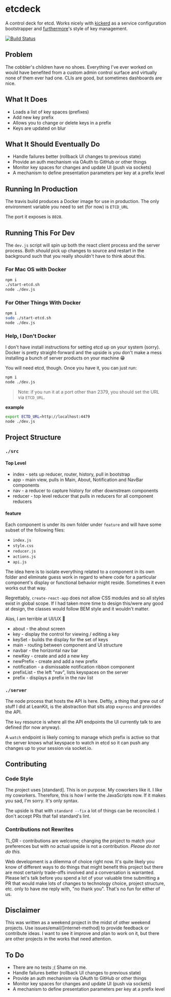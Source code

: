# etcdeck

A control deck for etcd. Works nicely with [kickerd](https://github.com/npm-wharf/kickerd) as a service configuration bootstrapper and [furthermore](https://npmjs.com/package/furthermore)'s style of key management.

[![Build Status][travis-image]][travis-url]

## Problem

The cobbler's children have no shoes. Everything I've ever worked on would have benefited from a custom admin control surface and virtually none of them ever had one. CLIs are good, but sometimes dashboards are nice.

## What It Does

 * Loads a list of key spaces (prefixes)
 * Add new key prefix
 * Allows you to change or delete keys in a prefix
 * Keys are updated on blur

## What It Should Eventually Do

 * Handle failures better (rollback UI changes to previous state)
 * Provide an auth mechanism via OAuth to GitHub or other things
 * Monitor key spaces for changes and update UI (push via sockets)
 * A mechanism to define presentation parameters per key at a prefix level

## Running In Production

The travis build produces a Docker image for use in production. The only environment variable you need to set (for now) is `ETCD_URL`

The port it exposes is `8028`.

## Running This For Dev

The `dev.js` script will spin up both the react client process and the server process. Both _should_ pick up changes to source and restart in the background such that you really shouldn't have to think about this.

### For Mac OS with Docker
```bash
npm i
./start-etcd.sh
node ./dev.js
```

### For Other Things With Docker
```bash
npm i
sudo ./start-etcd.sh
node ./dev.js
```

### Help, I Don't Docker

I don't have install instructions for setting etcd up on your system (sorry). Docker is pretty straight-forward and the upside is you don't make a mess installing a bunch of server products on your machine :grin:

You will need etcd, though. Once you have it, you can just run:

```bash
npm i
node ./dev.js
```

> Note: if you run it at a port other than 2379, you should set the URL via `ETCD_URL`.

__example__
```bash
export ECTD_URL=http://localhost:4479
node ./dev.js
```

## Project Structure

### `./src`

#### Top Level

 * index - sets up reducer, router, history, pull in bootstrap
 * app - main view, pulls in Main, About, Notification and NavBar components
 * nav - a reducer to capture history for other downstream components
 * reducer - top level reducer that pulls in reducers for all component reducers


#### feature

Each component is under its own folder under `feature` and will have some subset of the following files:
 * `index.js`
 * `style.css`
 * `reducer.js`
 * `actions.js`
 * `api.js`

The idea here is to isolate everything related to a component in its own folder and eliminate guess work in regard to where code for a particular component's display or functional behavior might reside. Sometimes it even works out that way.

Regrettably, `create-react-app` does not allow CSS modules and so all styles exist in global scope. If I had taken more time to design this/were any good at design, the classes would follow BEM style and it wouldn't matter.

Alas, I am terrible at UI/UX :grimacing:

 * about - the about screen
 * key - display the control for viewing / editing a key
 * keySet - builds the display for the set of keys
 * main - routing between component and UI structure
 * navbar - the horizontal nav bar
 * newKey - create and add a new key
 * newPrefix - create and add a new prefix
 * notification - a dismissable notification ribbon component
 * prefixList - the left "nav", lists keyspaces on the server
 * prefix - displays a prefix in the nav list

### `./server`

The node process that hosts the API is here. Deftly, a thing that grew out of stuff I did at LeanKit, is the abstraction that sits atop `express` and provides the API.

The `key` resource is where all the API endpoints the UI currently talk to are defined (for now anyway).

A `watch` endpoint is likely coming to manage which prefix is active so that the server knows what keyspace to watch in etcd so it can push any changes up to your session via socket.io.

## Contributing

### Code Style

The project uses [standard]. This is on purpose. My coworkers like it. I like my coworkers. Therefore, this is how I write the JavaScripts now. If it makes you sad, I'm sorry. It's only syntax.

The upside is that with `standard --fix` a lot of things can be reconciled. I don't accept PRs that fail standard's lint.

### Contributions not Rewrites

TL;DR - contributions are welcome; changing the project to match your preferences but with no actual upside is not a contribution. _Please do not do this._

Web development is a dilemma of choice right now. It's quite likely you know of different ways to do things that might benefit this project but there are most certainly trade-offs involved and a conversation is warranted. Please let's talk before you spend a lot of your valuable time submitting a PR that would make lots of changes to technology choice, project structure, etc. only to have me reply with, "no thank you". That's no fun for either of us.

## Disclaimer

This was written as a weekend project in the midst of other weekend projects. Use issues/email/[internet-method] to provide feedback or contribute ideas. I want to see it improve and plan to work on it, but there are other projects in the works that need attention.

## To Do

 * There are no tests ;( Shame on me.
 * Handle failures better (rollback UI changes to previous state)
 * Provide an auth mechanism via OAuth to GitHub or other things
 * Monitor key spaces for changes and update UI (push via sockets)
 * A mechanism to define presentation parameters per key at a prefix level

[travis-url]: https://travis-ci.org/npm-wharf/etcdeck
[travis-image]: https://travis-ci.org/npm-wharf/etcdeck.svg?branch=master

